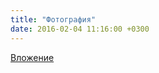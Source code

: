 ```yaml
---
title: "Фотография"
date: 2016-02-04 11:16:00 +0300
---
```



[Вложение](https://vk.com/photo41076938_400328236)
